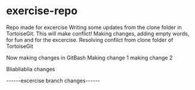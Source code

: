 # exercise-repo
Repo made for excercise
Writing some updates from the clone folder in TortoiseGit. This will make conflict!
Making changes, adding empty words, for fun and for the excercise.
Resolving confilct from clone folder of TortoiseGit


Now making changes in GitBash
Making change 1
making change 2

Bliabliablia changes


------excercise branch changes------
